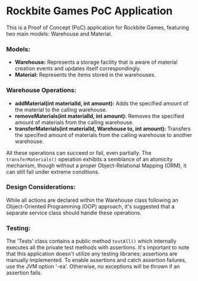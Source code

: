 # Rockbite Games PoC Application

This is a Proof of Concept (PoC) application for Rockbite Games, featuring two main models: Warehouse and Material.

### Models:

- **Warehouse:** Represents a storage facility that is aware of material creation events and updates itself correspondingly.
- **Material:** Represents the items stored in the warehouses.

### Warehouse Operations:

- **addMaterial(int materialId, int amount):** Adds the specified amount of the material to the calling warehouse.
- **removeMaterials(int materialId, int amount):** Removes the specified amount of materials from the calling warehouse.
- **transferMaterials(int materialId, Warehouse to, int amount):** Transfers the specified amount of materials from the calling warehouse to another warehouse.

All these operations can succeed or fail, even partially. The `transferMaterials()` operation exhibits a semblance of an atomicity mechanism, though without a proper Object-Relational Mapping (ORM), it can still fail under extreme conditions.

### Design Considerations:

While all actions are declared within the Warehouse class following an Object-Oriented Programming (OOP) approach, it's suggested that a separate service class should handle these operations.

### Testing:

The 'Tests' class contains a public method `testAll()` which internally executes all the private test methods with assertions. It's important to note that this application doesn't utilize any testing libraries; assertions are manually implemented. To enable assertions and catch assertion failures, use the JVM option '-ea'. Otherwise, no exceptions will be thrown if an assertion fails.
